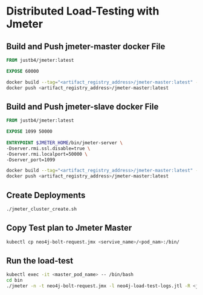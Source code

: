 # Distributed Load-Testing with Jmeter

## Build and Push jmeter-master docker File

```Dockerfile
FROM justb4/jmeter:latest

EXPOSE 60000
```

```bash
docker build --tag="<artifact_registry_address>/jmeter-master:latest" -f Dockerfile-master .
docker push <artifact_registry_address>/jmeter-master:latest
```

## Build and Push jmeter-slave docker File

```Dockerfile
FROM justb4/jmeter:latest

EXPOSE 1099 50000
  
ENTRYPOINT $JMETER_HOME/bin/jmeter-server \
-Dserver.rmi.ssl.disable=true \
-Dserver.rmi.localport=50000 \
-Dserver_port=1099
```

```bash
docker build --tag="<artifact_registry_address>/jmeter-master:latest" -f Dockerfile-master .
docker push <artifact_registry_address>/jmeter-master:latest
```

## Create Deployments

```bash
./jmeter_cluster_create.sh
```

## Copy Test plan to Jmeter Master

```bash
kubectl cp neo4j-bolt-request.jmx <servive_name>/<pod_nam>:/bin/
```

## Run the load-test

```bash
kubectl exec -it <master_pod_name> -- /bin/bash
cd bin
./jmeter -n -t neo4j-bolt-request.jmx -l neo4j-load-test-logs.jtl -R <jmeter-slave-pod-ip-1>,<jmeter-slave-pod-ip-2>
```